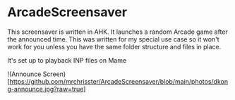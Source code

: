# ArcadeScreensaver
  
   
This screensaver is written in AHK. It launches a random Arcade game after the announced time. This was written for my special use case so it won't work for you unless you have the same folder structure and files in place.

It's set up to playback INP files on Mame

!(Announce Screen)[https://github.com/mrchrisster/ArcadeScreensaver/blob/main/photos/dkong-announce.jpg?raw=true]
